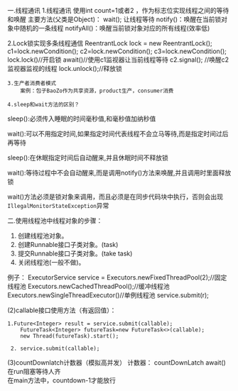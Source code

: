 一.线程通讯
 1.线程通讯
    使用int count=1或者2 ，作为标志位实现线程之间的等待和唤醒
    主要方法(父类是Object)：
        wait(); 让线程等待
        notify()：唤醒在当前锁对象中随机的一条线程
        notifyAll()：唤醒当前锁对象对应的所有线程(效率低)
        
  2.Lock锁实现多条线程通信
         ReentrantLock lock = new ReentrantLock();
         c1=lock.newCondition();
        c2=lock.newCondition();
        c3=lock.newCondition();
        lock.lock()//开启锁
        await()//使用c1监视器让当前线程等待
         c2.signal(); //唤醒c2监视器监视的线程
          lock.unlock();//释放锁
          
    3.生产者消费者模式
        案例：包子BaoZo作为共享资源，product生产，consumer消费
        
    4.sleep和wait方法的区别？

sleep():必须传入睡眠的时间毫秒值,和毫秒值加纳秒值

wait():可以不用指定时间,如果指定时间代表线程不会立马等待,而是指定时间过后再等待

sleep():在休眠指定时间后自动醒来,并且休眠时间不释放锁

wait():等待过程中不会自动醒来,而是调用notify()方法来唤醒,并且调用时里面释放锁

wait()方法必须是锁对象来调用，而且必须是在同步代码块中执行，否则会出现`IllegalMonitorStateException`异常
        
二.使用线程池中线程对象的步骤：

1. 创建线程池对象。
2. 创建Runnable接口子类对象。(task)
3. 提交Runnable接口子类对象。(take task)
4. 关闭线程池(一般不做)。

例子：
ExecutorService service = Executors.newFixedThreadPool(2);//固定线程池
                        Executors.newCachedThreadPool();//缓冲线程池
                         Executors.newSingleThreadExecutor()//单例线程池
service.submit(r);

(2)callable接口使用方法（有返回值）：

    1.Future<Integer> result = service.submit(callable);
        FutureTask<Integer> futureTask=new FutureTask<>(callable);
        new Thread(futureTask).start();
        
     2. service.submit(callable);
     
(3)countDownlatch计数器（模拟高并发）
计数器：   countDownLatch   await()在run阻塞等待人齐   
            在main方法中，countdown-1才能放行
 




